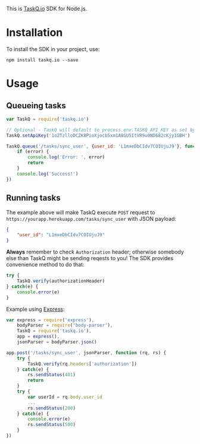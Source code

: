 This is [TaskQ.io](https://taskq.io) SDK for Node.js.

# Installation

To install the SDK in your project, use:

```
npm install taskq.io --save
```

# Usage

## Queueing tasks

```javascript
var TaskQ = require('taskq.io')

// Optional - TaskQ will default to process.env.TASKQ_API_KEY as set by Heroku 
TaskQ.setApiKey('1o2TzlloDCZK8PioXjocb5xm1A8GU5ItVR9u0ND682cKjy1GBH')

TaskQ.queue('/tasks/sync_user', {user_id: 'L1mxeDbCIdv7COIUjuJ9'}, function (error) {
	if (error) {
		console.log('Error: ', error)
		return
	}
	console.log('Success!')
})

```

## Running tasks

The example above will make TaskQ execute `POST` request to `https://yourapp.herokuapp.com/tasks/sync_user` with JSON payload:

```json
{
	"user_id": "L1mxeDbCIdv7COIUjuJ9"
}
```

**Always** remember to check `Authorization` header; otherwise somebody else than TaskQ might be sending reqests to you! 
The SDK provides convenience method to do that:

```javascript
try {
	TaskQ.verify(authorizationHeader)
} catch(e) {
	console.error(e)
}
```

Example using [Express](https://expressjs.com/):

```javascript
var express = require('express'),
	bodyParser = require('body-parser'),
	TaskQ = require('taskq.io'),
	app = express(),
	jsonParser = bodyParser.json()

app.post('/tasks/sync_user', jsonParser, function (rq, rs) {
	try {
		TaskQ.verify(rq.headers['authorization'])
	} catch(e) {
		rs.sendStatus(401)
		return
	}
	try {
		var userId = rq.body.user_id
		...
		rs.sendStatus(200)
	} catch(e) {
		console.error(e)
		rs.sendStatus(500)		
	}
})
```